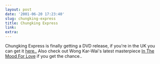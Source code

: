 ```yaml
---
layout: post
date: '2001-06-20 17:23:40'
slug: chungking-express
title: Chungking Express
link: 
extra: 
---
```


Chungking Express is finally getting a DVD release, if you're in the UK you can get it [here..](http://www.play247.com/play247.asp?page=search&amp;r=R2&amp;title=0&amp;searchstring=chungking&amp;searchtype=r2title&amp;cpage=1&amp;empty=1)
Also check out Wong Kar-Wai's latest masterpiece [In The Mood For Love](http://www.play247.com/play247.asp?page=title&amp;r=R2&amp;title=91855) if you get the chance..